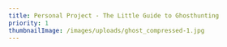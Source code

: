 ```yaml
---
title: Personal Project - The Little Guide to Ghosthunting
priority: 1
thumbnailImage: /images/uploads/ghost_compressed-1.jpg
---
```

